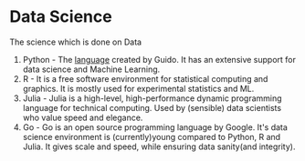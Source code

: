 # Data Science

The science which is done on Data


1. Python - The [language](https://www.python.org/) created by Guido. It has an extensive support for data science and Machine Learning.
2. R - It is a free software environment for statistical computing and graphics. It is mostly used for experimental statistics and ML.
3. Julia - Julia is a high-level, high-performance dynamic programming language for technical computing. Used by (sensible) data scientists who value speed and elegance.
4. Go - Go is an open source programming language by Google. It's data science environment is (currently)young compared to Python, R and Julia. It gives scale and speed, while ensuring data sanity(and integrity).

